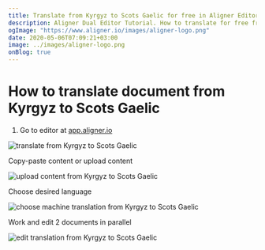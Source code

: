 ```yaml
---
title: Translate from Kyrgyz to Scots Gaelic for free in Aligner Editor
description: Aligner Dual Editor Tutorial. How to translate for free from Kyrgyz to Scots Gaelic. Aligner is multilingual document management platform. 
ogImage: "https://www.aligner.io/images/aligner-logo.png"
date: 2020-05-06T07:09:21+03:00
image: ../images/aligner-logo.png
onBlog: true
---
```


# How to translate document from Kyrgyz to Scots Gaelic

1. Go to editor at [app.aligner.io](https://app.aligner.io "Aligner App web page")

![translate from Kyrgyz to Scots Gaelic](../aligner-blank-editor.png "translate from Kyrgyz to Scots Gaelic")

Copy-paste content or upload content

![upload content from Kyrgyz to Scots Gaelic](../aligner-uploaded-document.png "upload content from Kyrgyz to Scots Gaelic")

Choose desired language

![choose machine translation from Kyrgyz to Scots Gaelic](../aligner-language-dropdown.png "choose machine translation from Kyrgyz to Scots Gaelic")

Work and edit 2 documents in parallel

![edit translation from Kyrgyz to Scots Gaelic](../aligner-double-sitded-editor.png "edit translation from Kyrgyz to Scots Gaelic")


